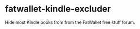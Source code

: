 fatwallet-kindle-excluder
=========================

Hide most Kindle books from from the FatWallet free stuff forum.
